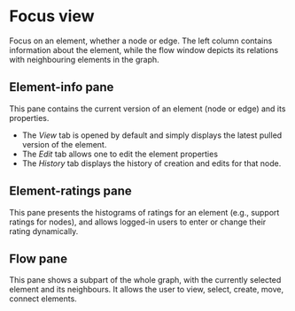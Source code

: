 # Focus view

Focus on an element, whether a node or edge.
The left column contains information about the element, while the flow window depicts its relations with neighbouring elements in the graph.

## Element-info pane

This pane contains the current version of an element (node or edge) and its properties.
- The *View* tab is opened by default and simply displays the latest pulled version of the element.
- The *Edit* tab allows one to edit the element properties
- The *History* tab displays the history of creation and edits for that node.

## Element-ratings pane

This pane presents the histograms of ratings for an element (e.g., support ratings for nodes), and allows logged-in users to enter or change their rating dynamically.


## Flow pane

This pane shows a subpart of the whole graph, with the currently selected element and its neighbours. It allows the user to view, select, create, move, connect elements.
